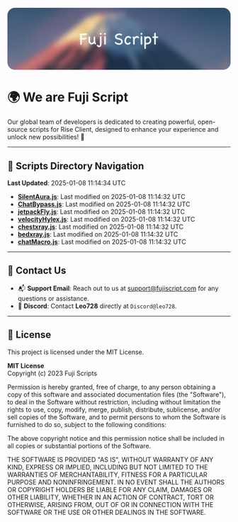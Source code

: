 ![Banner](.github/b.webp)

# 🌍 **We are Fuji Script**

Our global team of developers is dedicated to creating powerful, open-source scripts for Rise Client, designed to enhance your experience and unlock new possibilities! 🌟

---
<!-- SCRIPTS_NAVIGATION_START -->
## 📂 **Scripts Directory Navigation**

**Last Updated**: 2025-01-08 11:14:34 UTC

- **[SilentAura.js](scripts/SilentAura.js)**: Last modified on 2025-01-08 11:14:32 UTC
- **[ChatBypass.js](scripts/ChatBypass.js)**: Last modified on 2025-01-08 11:14:32 UTC
- **[jetpackFly.js](scripts/jetpackFly.js)**: Last modified on 2025-01-08 11:14:32 UTC
- **[velocityHylex.js](scripts/velocityHylex.js)**: Last modified on 2025-01-08 11:14:32 UTC
- **[chestxray.js](scripts/chestxray.js)**: Last modified on 2025-01-08 11:14:32 UTC
- **[bedxray.js](scripts/bedxray.js)**: Last modified on 2025-01-08 11:14:32 UTC
- **[chatMacro.js](scripts/chatMacro.js)**: Last modified on 2025-01-08 11:14:32 UTC

<!-- SCRIPTS_NAVIGATION_END -->

---

## 💬 **Contact Us**  
- 📬 **Support Email**: Reach out to us at [support@fujiscript.com](mailto:support@fujiscript.com) for any questions or assistance.  
- 💬 **Discord**: Contact **Leo728** directly at `Discord@leo728`.

---

## 📜 **License**

This project is licensed under the MIT License.  

**MIT License**  
Copyright (c) 2023 Fuji Scripts  

Permission is hereby granted, free of charge, to any person obtaining a copy of this software and associated documentation files (the "Software"), to deal in the Software without restriction, including without limitation the rights to use, copy, modify, merge, publish, distribute, sublicense, and/or sell copies of the Software, and to permit persons to whom the Software is furnished to do so, subject to the following conditions:  

The above copyright notice and this permission notice shall be included in all copies or substantial portions of the Software.  

THE SOFTWARE IS PROVIDED "AS IS", WITHOUT WARRANTY OF ANY KIND, EXPRESS OR IMPLIED, INCLUDING BUT NOT LIMITED TO THE WARRANTIES OF MERCHANTABILITY, FITNESS FOR A PARTICULAR PURPOSE AND NONINFRINGEMENT. IN NO EVENT SHALL THE AUTHORS OR COPYRIGHT HOLDERS BE LIABLE FOR ANY CLAIM, DAMAGES OR OTHER LIABILITY, WHETHER IN AN ACTION OF CONTRACT, TORT OR OTHERWISE, ARISING FROM, OUT OF OR IN CONNECTION WITH THE SOFTWARE OR THE USE OR OTHER DEALINGS IN THE SOFTWARE.  

